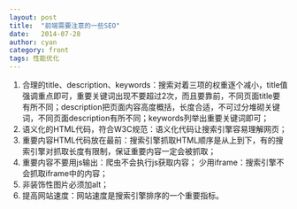 ```yaml
---
layout: post
title:  "前端需要注意的一些SEO"
date:   2014-07-28
author: cyan
category: front
tags: 性能优化
---
```


1. 合理的title、description、keywords：搜索对着三项的权重逐个减小，title值强调重点即可，重要关键词出现不要超过2次，而且要靠前，不同页面title要有所不同；description把页面内容高度概括，长度合适，不可过分堆砌关键词，不同页面description有所不同；keywords列举出重要关键词即可；
2. 语义化的HTML代码，符合W3C规范：语义化代码让搜索引擎容易理解网页；
3. 重要内容HTML代码放在最前：搜索引擎抓取HTML顺序是从上到下，有的搜索引擎对抓取长度有限制，保证重要内容一定会被抓取；
4. 重要内容不要用js输出：爬虫不会执行js获取内容；
少用iframe：搜索引擎不会抓取iframe中的内容；
5. 非装饰性图片必须加alt；
6. 提高网站速度：网站速度是搜索引擎排序的一个重要指标。